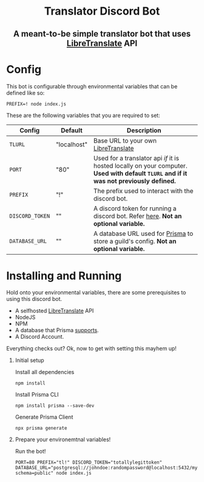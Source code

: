 <div align="center">
    <h1>Translator Discord Bot</h2>
    <h2>A meant-to-be simple translator bot that uses <a href="https://github.com/LibreTranslate/LibreTranslate">LibreTranslate</a> API<h2>
</div>
 
# Config

This bot is configurable through environmental variables that can be defined like so:

```
PREFIX=! node index.js
```

These are the following variables that you are required to set:

|Config  | Default |Description|
|--------|---------|-----------|
|`TLURL` |"localhost"|Base URL to your own [LibreTranslate](https://github.com/LibreTranslate/LibreTranslate)|
|`PORT`  |   "80"  |Used for a translator api *if* it is hosted locally on your computer. **Used with default `TLURL` and if it was not previously defined.**|
|`PREFIX`|   "!"   |The prefix used to interact with the discord bot.|
|`DISCORD_TOKEN`|""|A discord token for running a discord bot. Refer [here](https://discord.com/developers/docs/intro#bots-and-apps). **Not an optional variable.**|
|`DATABASE_URL`|""|A database URL used for [Prisma](https://prisma.io) to store a guild's config. **Not an optional variable.**|

# Installing and Running

Hold onto your environmental variables, there are some prerequisites to using this discord bot.

- A selfhosted [LibreTranslate](https://github.com/LibreTranslate/LibreTranslate) API
- NodeJS
- NPM
- A database that Prisma [supports](https://www.prisma.io/docs/reference/database-reference/supported-databases).
- A Discord Account.

Everything checks out? Ok, now to get with setting this mayhem up!

1. Initial setup

    Install all dependencies
    ```shell
    npm install
    ```
    Install Prisma CLI
    ```shell
    npm install prisma --save-dev
    ```
    Generate Prisma Client
    ```shell
    npx prisma generate
    ```
2. Prepare your environemtnal variables!

    Run the bot!
    ```shell
    PORT=80 PREFIX="tl!" DISCORD_TOKEN="totallylegittoken" DATABASE_URL="postgresql://johndoe:randompassword@localhost:5432/mydb?schema=public" node index.js
    ```